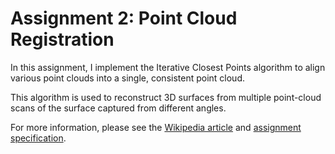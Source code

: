 # Assignment 2: Point Cloud Registration

In this assignment, I implement the Iterative Closest Points algorithm
to align various point clouds into a single, consistent point cloud.

This algorithm is used to reconstruct 3D surfaces from multiple point-cloud
scans of the surface captured from different angles.

For more information, please see the [Wikipedia article] and [assignment specification].

[assignment specification]: http://www.cs.princeton.edu/courses/archive/fall18/cos526/assignment2.html

[Wikipedia article]: https://en.wikipedia.org/wiki/Iterative_closest_point
